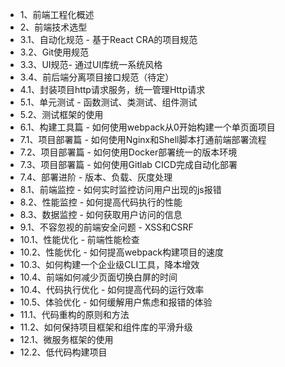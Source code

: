 - 1、前端工程化概述
- 2、前端技术选型
- 3.1、自动化规范 - 基于React CRA的项目规范
- 3.2、Git使用规范
- 3.3、UI规范- 通过UI库统一系统风格
- 3.4、前后端分离项目接口规范（待定）
- 4.1、封装项目http请求服务，统一管理Http请求
- 5.1、单元测试 - 函数测试、类测试、组件测试
- 5.2、测试框架的使用
- 6.1、构建工具篇 - 如何使用webpack从0开始构建一个单页面项目
- 7.1、项目部署篇 - 如何使用Nginx和Shell脚本打通前端部署流程
- 7.2、项目部署篇 - 如何使用Docker部署统一的版本环境
- 7.3、项目部署篇 - 如何使用Gitlab CICD完成自动化部署
-  7.4、部署进阶 - 版本、负载、灰度处理
- 8.1、前端监控 - 如何实时监控访问用户出现的js报错
- 8.2、性能监控 - 如何提高代码执行的性能
- 8.3、数据监控 - 如何获取用户访问的信息
- 9.1、不容忽视的前端安全问题 - XSS和CSRF
- 10.1、性能优化 - 前端性能检查
- 10.2、性能优化 - 如何提高webpack构建项目的速度
- 10.3、如何构建一个企业级CLI工具，降本增效
- 10.4、前端如何减少页面切换白屏的时间
- 10.4、代码执行优化 - 如何提高代码的运行效率
- 10.5、体验优化 - 如何缓解用户焦虑和报错的体验
- 11.1、代码重构的原则和方法
- 11.2、如何保持项目框架和组件库的平滑升级
- 12.1、微服务框架的使用
- 12.2、低代码构建项目